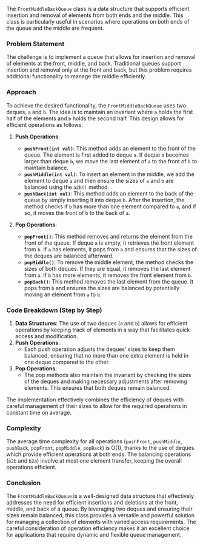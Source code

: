 The `FrontMiddleBackQueue` class is a data structure that supports efficient insertion and removal of elements from both ends and the middle. This class is particularly useful in scenarios where operations on both ends of the queue and the middle are frequent. 

### Problem Statement
The challenge is to implement a queue that allows for insertion and removal of elements at the front, middle, and back. Traditional queues support insertion and removal only at the front and back, but this problem requires additional functionality to manage the middle efficiently.

### Approach
To achieve the desired functionality, the `FrontMiddleBackQueue` uses two deques, `a` and `b`. The idea is to maintain an invariant where `a` holds the first half of the elements and `b` holds the second half. This design allows for efficient operations as follows:

1. **Push Operations**:
   - **`pushFront(int val)`**: This method adds an element to the front of the queue. The element is first added to deque `a`. If deque `a` becomes larger than deque `b`, we move the last element of `a` to the front of `b` to maintain balance.
   - **`pushMiddle(int val)`**: To insert an element in the middle, we add the element to deque `a` and then ensure the sizes of `a` and `b` are balanced using the `a2b()` method.
   - **`pushBack(int val)`**: This method adds an element to the back of the queue by simply inserting it into deque `b`. After the insertion, the method checks if `b` has more than one element compared to `a`, and if so, it moves the front of `b` to the back of `a`.

2. **Pop Operations**:
   - **`popFront()`**: This method removes and returns the element from the front of the queue. If deque `a` is empty, it retrieves the front element from `b`. If `a` has elements, it pops from `a` and ensures that the sizes of the deques are balanced afterward.
   - **`popMiddle()`**: To remove the middle element, the method checks the sizes of both deques. If they are equal, it removes the last element from `a`. If `b` has more elements, it removes the front element from `b`.
   - **`popBack()`**: This method removes the last element from the queue. It pops from `b` and ensures the sizes are balanced by potentially moving an element from `a` to `b`.

### Code Breakdown (Step by Step)
1. **Data Structures**: The use of two deques (`a` and `b`) allows for efficient operations by keeping track of elements in a way that facilitates quick access and modification.
2. **Push Operations**:
   - Each push operation adjusts the deques' sizes to keep them balanced, ensuring that no more than one extra element is held in one deque compared to the other.
3. **Pop Operations**:
   - The pop methods also maintain the invariant by checking the sizes of the deques and making necessary adjustments after removing elements. This ensures that both deques remain balanced.

The implementation effectively combines the efficiency of deques with careful management of their sizes to allow for the required operations in constant time on average.

### Complexity
The average time complexity for all operations (`pushFront`, `pushMiddle`, `pushBack`, `popFront`, `popMiddle`, `popBack`) is O(1), thanks to the use of deques which provide efficient operations at both ends. The balancing operations (`a2b` and `b2a`) involve at most one element transfer, keeping the overall operations efficient.

### Conclusion
The `FrontMiddleBackQueue` is a well-designed data structure that effectively addresses the need for efficient insertions and deletions at the front, middle, and back of a queue. By leveraging two deques and ensuring their sizes remain balanced, this class provides a versatile and powerful solution for managing a collection of elements with varied access requirements. The careful consideration of operation efficiency makes it an excellent choice for applications that require dynamic and flexible queue management.